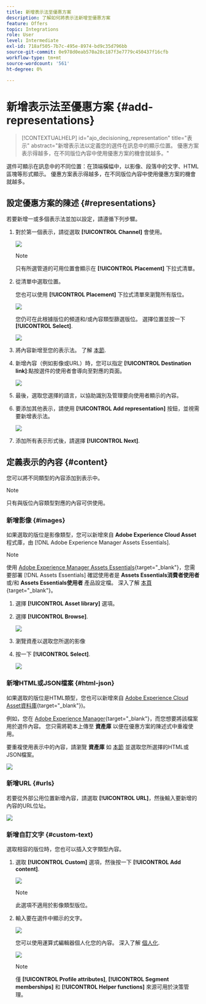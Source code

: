 ```yaml
---
title: 新增表示法至優惠方案
description: 了解如何將表示法新增至優惠方案
feature: Offers
topic: Integrations
role: User
level: Intermediate
exl-id: 718af505-7b7c-495e-8974-bd9c35d796bb
source-git-commit: 0e978d0eab570a28c187f3e7779c450437f16cfb
workflow-type: tm+mt
source-wordcount: '561'
ht-degree: 0%

---
```


# 新增表示法至優惠方案 {#add-representations}

>[!CONTEXTUALHELP]
>id="ajo_decisioning_representation"
>title="表示"
>abstract="新增表示法以定義您的選件在訊息中的顯示位置。 優惠方案表示得越多，在不同版位內容中使用優惠方案的機會就越多。"

選件可顯示在訊息中的不同位置：在頂端橫幅中，以影像、段落中的文字、HTML區塊等形式顯示。 優惠方案表示得越多，在不同版位內容中使用優惠方案的機會就越多。

## 設定優惠方案的陳述 {#representations}

若要新增一或多個表示法並加以設定，請遵循下列步驟。

1. 對於第一個表示，請從選取 **[!UICONTROL Channel]** 會使用。

   ![](../assets/channel-placement.png)

   >[!NOTE]
   >
   >只有所選管道的可用位置會顯示在 **[!UICONTROL Placement]** 下拉式清單。

1. 從清單中選取位置。

   您也可以使用 **[!UICONTROL Placement]** 下拉式清單來瀏覽所有版位。

   ![](../assets/browse-button-placements.png)

   您仍可在此根據版位的頻道和/或內容類型篩選版位。 選擇位置並按一下 **[!UICONTROL Select]**.

   ![](../assets/browse-placements.png)

1. 將內容新增至您的表示法。 了解 [本節](#content).

1. 新增內容（例如影像或URL）時，您可以指定 **[!UICONTROL Destination link]**:點按選件的使用者會導向至對應的頁面。

   ![](../assets/offer-destination-link.png)

1. 最後，選取您選擇的語言，以協助識別及管理要向使用者顯示的內容。

1. 要添加其他表示，請使用 **[!UICONTROL Add representation]** 按鈕，並視需要新增表示法。

   ![](../assets/offer-add-representation.png)

1. 添加所有表示形式後，請選擇 **[!UICONTROL Next]**.

## 定義表示的內容 {#content}

您可以將不同類型的內容添加到表示中。

>[!NOTE]
>
>只有與版位內容類型對應的內容可供使用。

### 新增影像 {#images}

如果選取的版位是影像類型，您可以新增來自 **Adobe Experience Cloud Asset** 程式庫，由 [!DNL Adobe Experience Manager Assets Essentials].

>[!NOTE]
>
> 使用 [Adobe Experience Manager Assets Essentials](https://experienceleague.adobe.com/docs/experience-manager-assets-essentials/help/introduction.html){target=&quot;_blank&quot;}，您需要部署 [!DNL Assets Essentials] 確認使用者是 **Assets Essentials消費者使用者** 或/和 **Assets Essentials使用者** 產品設定檔。 深入了解 [本頁](https://experienceleague.adobe.com/docs/experience-manager-assets-essentials/help/get-started-admins/deploy-administer.html){target=&quot;_blank&quot;}。

1. 選擇 **[!UICONTROL Asset library]** 選項。

1. 選擇 **[!UICONTROL Browse]**.

   ![](../assets/offer-browse-asset-library.png)

1. 瀏覽資產以選取您所選的影像

1. 按一下 **[!UICONTROL Select]**.

   ![](../assets/offer-select-asset.png)

### 新增HTML或JSON檔案 {#html-json}

如果選取的版位是HTML類型，您也可以新增來自 [Adobe Experience Cloud Asset資料庫](https://experienceleague.adobe.com/docs/experience-manager-assets-essentials/help/introduction.html){target=&quot;_blank&quot;})。

例如，您在 [Adobe Experience Manager](https://experienceleague.adobe.com/docs/experience-manager.html){target=&quot;_blank&quot;}，而您想要將該檔案用於選件內容。 您只需將範本上傳至 **資產庫** 以便在優惠方案的陳述式中重複使用。

要重複使用表示中的內容，請瀏覽 **資產庫** 如 [本節](#images) 並選取您所選擇的HTML或JSON檔案。

![](../assets/offer-browse-asset-library-json.png)

### 新增URL {#urls}

若要從外部公用位置新增內容，請選取 **[!UICONTROL URL]**，然後輸入要新增的內容的URL位址。

![](../assets/offer-content-url.png)

### 新增自訂文字 {#custom-text}

選取相容的版位時，您也可以插入文字類型內容。

1. 選取 **[!UICONTROL Custom]** 選項，然後按一下 **[!UICONTROL Add content]**.

   ![](../assets/offer-add-content.png)

   >[!NOTE]
   >
   >此選項不適用於影像類型版位。

1. 輸入要在選件中顯示的文字。

   ![](../assets/offer-text-content.png)

   您可以使用運算式編輯器個人化您的內容。 深入了解 [個人化](../../personalization/personalize.md#use-expression-editor).

   ![](../assets/offer-personalization.png)

   >[!NOTE]
   >
   >僅 **[!UICONTROL Profile attributes]**, **[!UICONTROL Segment memberships]** 和 **[!UICONTROL Helper functions]** 來源可用於決策管理。

